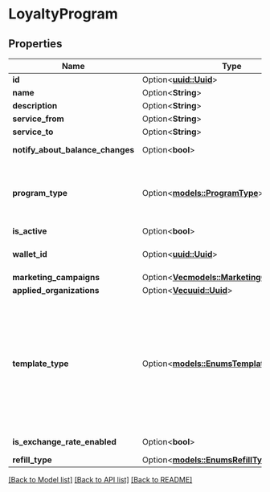 # LoyaltyProgram

## Properties

Name | Type | Description | Notes
------------ | ------------- | ------------- | -------------
**id** | Option<[**uuid::Uuid**](uuid::Uuid.md)> | Program id. | [optional]
**name** | Option<**String**> | Program name. Can be null. | [optional]
**description** | Option<**String**> | Program description. Can be null. | [optional]
**service_from** | Option<**String**> | Program works since date. | [optional]
**service_to** | Option<**String**> | Program works till date. | [optional]
**notify_about_balance_changes** | Option<**bool**> | Notify customer when balance has changed (sms/push). | [optional]
**program_type** | Option<[**models::ProgramType**](ProgramType.md)> | Program type.  <br>0 - deposit or corporate nutrition,<br />1 - bonus program,<br />2 - products program,<br />3 - discount program,<br />4 - certificate program. | [optional]
**is_active** | Option<**bool**> | Program is active. | [optional]
**wallet_id** | Option<[**uuid::Uuid**](uuid::Uuid.md)> | Wallet id. Program has only wallet that means global payment type for customers. | [optional]
**marketing_campaigns** | Option<[**Vec<models::MarketingCampaignInfo>**](MarketingCampaignInfo.md)> | Program marketing campaigns. | [optional]
**applied_organizations** | Option<[**Vec<uuid::Uuid>**](uuid::Uuid.md)> | Program applied organizations. | [optional]
**template_type** | Option<[**models::EnumsTemplateType**](EnumsTemplateType.md)> | Program template type.  <br>0 - None,<br />1 - BonusProgram,<br />2 - DiscountProgram,<br />3 - NthDishProgram,<br />4 - ManualOrderAnonymousDiscount,<br />5 - AutoOrderAnonymousDiscount,<br />6 - AutoDishAnonymousDiscount,<br />7 - PromotionsProgram,<br />8 - NthDishPromotionsProgram. | [optional]
**is_exchange_rate_enabled** | Option<**bool**> | Exchange rate for bonuses and real currency. | [optional]
**refill_type** | Option<[**models::EnumsRefillType**](EnumsRefillType.md)> | Refill type with payment. | [optional]

[[Back to Model list]](../README.md#documentation-for-models) [[Back to API list]](../README.md#documentation-for-api-endpoints) [[Back to README]](../README.md)


